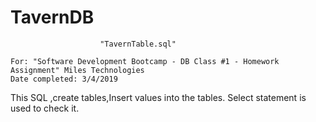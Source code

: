 # TavernDB

						"TavernTable.sql"
	
	For: "Software Development Bootcamp - DB Class #1 - Homework Assignment" Miles Technologies
	Date completed: 3/4/2019
  This SQL ,create tables,Insert values into the tables.
  Select statement is used to check it.
	
